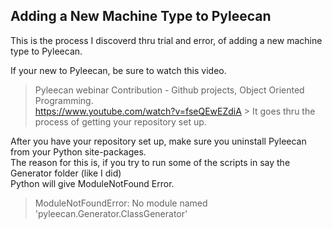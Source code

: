 ##      Adding a New Machine Type to Pyleecan
This is the process I discoverd thru trial and error, of adding a new machine type to Pyleecan.

If your new to Pyleecan, be sure to watch this video.  
> Pyleecan webinar Contribution - Github projects, Object Oriented Programming.  
  <https://www.youtube.com/watch?v=fseQEwEZdiA>   >
It goes thru the process of getting your repository set up.

After you have your repository set up, make sure you uninstall Pyleecan from
your Python site-packages.  
The reason for this is, if you try to run some of the scripts
in say the Generator folder (like I did)  
Python will give ModuleNotFound Error.   
> ModuleNotFoundError: No module named 'pyleecan.Generator.ClassGenerator'



